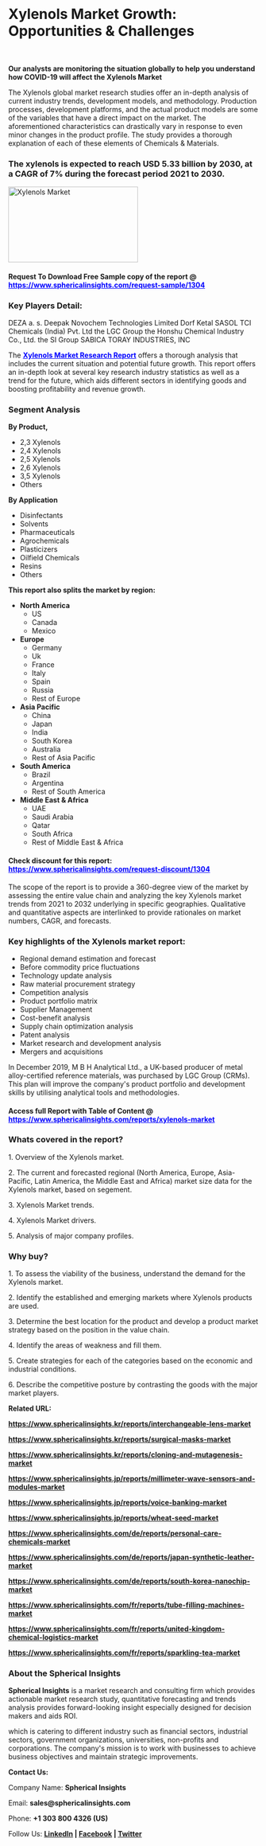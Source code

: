 <p>&nbsp;</p>
<h1><strong>Xylenols Market Growth: Opportunities &amp; Challenges</strong></h1>
<p>&nbsp;</p>
<p><strong>Our analysts are monitoring the situation globally to help you understand how COVID-19 will affect the Xylenols Market</strong></p>
<p>The Xylenols global market research studies offer an in-depth analysis of current industry trends, development models, and methodology. Production processes, development platforms, and the actual product models are some of the variables that have a direct impact on the market. The aforementioned characteristics can drastically vary in response to even minor changes in the product profile. The study provides a thorough explanation of each of these elements of Chemicals &amp; Materials.</p>
<h3>The xylenols is expected to reach USD 5.33 billion by 2030, at a CAGR of 7% during the forecast period 2021 to 2030.</h3>
<p><img src="https://www.sphericalinsights.com/images/rd/xylenols-market.png" alt="Xylenols Market" width="261" height="152" /></p>
<h4>Request To Download Free Sample copy of the report @ <span style="color: #0000ff;"><a style="color: #0000ff;" href="https://www.sphericalinsights.com/request-sample/1304" target="_blank">https://www.sphericalinsights.com/request-sample/1304</a></span></h4>
<h3><strong>Key Players Detail:</strong></h3>
<p>DEZA a. s. Deepak Novochem Technologies Limited Dorf Ketal SASOL TCI Chemicals (India) Pvt. Ltd the LGC Group the Honshu Chemical Industry Co., Ltd. the SI Group SABICA TORAY INDUSTRIES, INC</p>
<p>The <strong><span style="color: #0000ff;"><a style="color: #0000ff;" href="https://www.sphericalinsights.com/reports/xylenols-market" target="_blank">Xylenols Market Research Report</a></span></strong> offers a thorough analysis that includes the current situation and potential future growth. This report offers an in-depth look at several key research industry statistics as well as a trend for the future, which aids different sectors in identifying goods and boosting profitability and revenue growth.</p>
<h3><strong>Segment Analysis </strong></h3>
<p><strong>By Product,</strong></p>
<ul>
<li>2,3 Xylenols</li>
<li>2,4 Xylenols</li>
<li>2,5 Xylenols</li>
<li>2,6 Xylenols</li>
<li>3,5 Xylenols</li>
<li>Others</li>
</ul>
<p><strong>By Application</strong></p>
<ul>
<li>Disinfectants</li>
<li>Solvents</li>
<li>Pharmaceuticals</li>
<li>Agrochemicals</li>
<li>Plasticizers</li>
<li>Oilfield Chemicals</li>
<li>Resins</li>
<li>Others</li>
</ul>
<p><strong>This report also splits the market by region:</strong></p>
<ul>
<li><strong>North America</strong>
<ul>
<li>US</li>
<li>Canada</li>
<li>Mexico</li>
</ul>
</li>
<li><strong>Europe</strong>
<ul>
<li>Germany</li>
<li>Uk</li>
<li>France</li>
<li>Italy</li>
<li>Spain</li>
<li>Russia</li>
<li>Rest of Europe</li>
</ul>
</li>
<li><strong>Asia Pacific</strong>
<ul>
<li>China</li>
<li>Japan</li>
<li>India</li>
<li>South Korea</li>
<li>Australia</li>
<li>Rest of Asia Pacific</li>
</ul>
</li>
<li><strong>South America</strong>
<ul>
<li>Brazil</li>
<li>Argentina</li>
<li>Rest of South America</li>
</ul>
</li>
<li><strong>Middle East &amp; Africa</strong>
<ul>
<li>UAE</li>
<li>Saudi Arabia</li>
<li>Qatar</li>
<li>South Africa</li>
<li>Rest of Middle East &amp; Africa</li>
</ul>
</li>
</ul>
<h4>Check discount for this report: <span style="color: #0000ff;"><a style="color: #0000ff;" href="https://www.sphericalinsights.com/request-discount/1304" target="_blank">https://www.sphericalinsights.com/request-discount/1304</a></span></h4>
<p>The scope of the report is to provide a 360-degree view of the market by assessing the entire value chain and analyzing the key Xylenols market trends from 2021 to 2032 underlying in specific geographies. Qualitative and quantitative aspects are interlinked to provide rationales on market numbers, CAGR, and forecasts.</p>
<h3><strong>Key highlights of the Xylenols market report:</strong></h3>
<ul>
<li>Regional demand estimation and forecast</li>
<li>Before commodity price fluctuations</li>
<li>Technology update analysis</li>
<li>Raw material procurement strategy</li>
<li>Competition analysis</li>
<li>Product portfolio matrix</li>
<li>Supplier Management</li>
<li>Cost-benefit analysis</li>
<li>Supply chain optimization analysis</li>
<li>Patent analysis</li>
<li>Market research and development analysis</li>
<li>Mergers and acquisitions</li>
</ul>
<p>In December 2019, M B H Analytical Ltd., a UK-based producer of metal alloy-certified reference materials, was purchased by LGC Group (CRMs). This plan will improve the company's product portfolio and development skills by utilising analytical tools and methodologies.</p>
<h4>Access full Report with Table of Content @ <span style="color: #0000ff;"><a style="color: #0000ff;" href="https://www.sphericalinsights.com/reports/xylenols-market" target="_blank">https://www.sphericalinsights.com/reports/xylenols-market</a></span></h4>
<h3><strong>Whats covered in the report?</strong></h3>
<p>1. Overview of the Xylenols market.</p>
<p>2. The current and forecasted regional (North America, Europe, Asia-Pacific, Latin America, the Middle East and Africa) market size data for the Xylenols market, based on segement.</p>
<p>3. Xylenols Market trends.</p>
<p>4. Xylenols Market drivers.</p>
<p>5. Analysis of major company profiles.</p>
<h3><strong>Why buy?</strong></h3>
<p>1. To assess the viability of the business, understand the demand for the Xylenols market.</p>
<p>2. Identify the established and emerging markets where Xylenols products are used.</p>
<p>3. Determine the best location for the product and develop a product market strategy based on the position in the value chain.</p>
<p>4. Identify the areas of weakness and fill them.</p>
<p>5. Create strategies for each of the categories based on the economic and industrial conditions.</p>
<p>6. Describe the competitive posture by contrasting the goods with the major market players.</p>
<p><strong>Related URL:</strong></p>
<p><strong><a href="https://www.sphericalinsights.kr/reports/interchangeable-lens-markethttps://www.sphericalinsights.kr/reports/surgical-masks-markethttps://www.sphericalinsights.kr/reports/cloning-and-mutagenesis-market">https://www.sphericalinsights.kr/reports/interchangeable-lens-market</a></strong></p>
<p><strong><a href="https://www.sphericalinsights.kr/reports/interchangeable-lens-markethttps://www.sphericalinsights.kr/reports/surgical-masks-markethttps://www.sphericalinsights.kr/reports/cloning-and-mutagenesis-market">https://www.sphericalinsights.kr/reports/surgical-masks-market</a></strong></p>
<p><strong><a href="https://www.sphericalinsights.kr/reports/interchangeable-lens-markethttps://www.sphericalinsights.kr/reports/surgical-masks-markethttps://www.sphericalinsights.kr/reports/cloning-and-mutagenesis-market">https://www.sphericalinsights.kr/reports/cloning-and-mutagenesis-market</a></strong></p>
<p><strong><a href="https://www.sphericalinsights.jp/reports/millimeter-wave-sensors-and-modules-markethttps://www.sphericalinsights.jp/reports/voice-banking-markethttps://www.sphericalinsights.jp/reports/wheat-seed-market">https://www.sphericalinsights.jp/reports/millimeter-wave-sensors-and-modules-market</a></strong></p>
<p><strong><a href="https://www.sphericalinsights.jp/reports/millimeter-wave-sensors-and-modules-markethttps://www.sphericalinsights.jp/reports/voice-banking-markethttps://www.sphericalinsights.jp/reports/wheat-seed-market">https://www.sphericalinsights.jp/reports/voice-banking-market</a></strong></p>
<p><strong><a href="https://www.sphericalinsights.jp/reports/millimeter-wave-sensors-and-modules-markethttps://www.sphericalinsights.jp/reports/voice-banking-markethttps://www.sphericalinsights.jp/reports/wheat-seed-market">https://www.sphericalinsights.jp/reports/wheat-seed-market</a></strong></p>
<p><strong><a href="https://www.sphericalinsights.com/de/reports/personal-care-chemicals-markethttps://www.sphericalinsights.com/de/reports/japan-synthetic-leather-markethttps://www.sphericalinsights.com/de/reports/south-korea-nanochip-market">https://www.sphericalinsights.com/de/reports/personal-care-chemicals-market</a></strong></p>
<p><strong><a href="https://www.sphericalinsights.com/de/reports/personal-care-chemicals-markethttps://www.sphericalinsights.com/de/reports/japan-synthetic-leather-markethttps://www.sphericalinsights.com/de/reports/south-korea-nanochip-market">https://www.sphericalinsights.com/de/reports/japan-synthetic-leather-market</a></strong></p>
<p><strong><a href="https://www.sphericalinsights.com/de/reports/personal-care-chemicals-markethttps://www.sphericalinsights.com/de/reports/japan-synthetic-leather-markethttps://www.sphericalinsights.com/de/reports/south-korea-nanochip-market">https://www.sphericalinsights.com/de/reports/south-korea-nanochip-market</a></strong></p>
<p><strong><a href="https://www.sphericalinsights.com/fr/reports/tube-filling-machines-markethttps://www.sphericalinsights.com/fr/reports/united-kingdom-chemical-logistics-markethttps://www.sphericalinsights.com/fr/reports/sparkling-tea-market">https://www.sphericalinsights.com/fr/reports/tube-filling-machines-market</a></strong></p>
<p><strong><a href="https://www.sphericalinsights.com/fr/reports/tube-filling-machines-markethttps://www.sphericalinsights.com/fr/reports/united-kingdom-chemical-logistics-markethttps://www.sphericalinsights.com/fr/reports/sparkling-tea-market">https://www.sphericalinsights.com/fr/reports/united-kingdom-chemical-logistics-market</a></strong></p>
<p><strong><a href="https://www.sphericalinsights.com/fr/reports/tube-filling-machines-markethttps://www.sphericalinsights.com/fr/reports/united-kingdom-chemical-logistics-markethttps://www.sphericalinsights.com/fr/reports/sparkling-tea-market">https://www.sphericalinsights.com/fr/reports/sparkling-tea-market</a></strong></p>
<h3><strong>About the Spherical Insights</strong></h3>
<p><strong>Spherical Insights</strong> is a market research and consulting firm which provides actionable market research study, quantitative forecasting and trends analysis provides forward-looking insight especially designed for decision makers and aids ROI.</p>
<p>which is catering to different industry such as financial sectors, industrial sectors, government organizations, universities, non-profits and corporations. The company's mission is to work with businesses to achieve business objectives and maintain strategic improvements.</p>
<p><strong>Contact Us:</strong></p>
<p>Company Name: <strong>Spherical Insights</strong></p>
<p>Email: <strong>sales@sphericalinsights.com</strong></p>
<p>Phone: <strong>+1 303 800 4326 (US)</strong></p>
<p>Follow Us: <strong><a href="https://www.linkedin.com/company/spherical-insight/"><u>LinkedIn</u></a> | <a href="https://www.facebook.com/sphericalinsights35"><u>Facebook</u></a> | <a href="https://twitter.com/SInsights_US"><u>Twitter</u></a></strong></p>
<p>&nbsp;</p>
